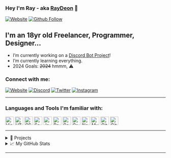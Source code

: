 ### Hey I'm Ray - aka [RayDeon][website] 👋

[![Website](https://img.shields.io/website?label=raydeon.cloud&style=for-the-badge&url=https%3A%2F%2Fraydeon.cloud)](https://raydeon.cloud)
[![Github Follow](https://img.shields.io/github/followers/rayd3on?style=social)](https://github.com/rayd3on) 

## I'm an 18yr old Freelancer, Programmer, Designer...

- I’m currently working on a [Discord Bot Project][passione]!
- I’m currently learning everything.
- 2024 Goals: ~~2024~~ hmmm, ⚠️

### Connect with me:

[![Website](https://img.shields.io/badge/-Website-000?style=for-the-badge&logo=Google-Chrome&logoColor=white)][website]
[![Discord](https://img.shields.io/badge/-Discord-5865F2?style=for-the-badge&logo=discord&logoColor=white)][discord]
[![Twitter](https://img.shields.io/badge/-Twitter-1DA1F2?style=for-the-badge&logo=twitter&logoColor=white)][twitter]
[![Instagram](https://img.shields.io/badge/-Instagram-E4405F?style=for-the-badge&logo=instagram&logoColor=white)][instagram]

---

### Languages and Tools I'm familiar with:

<p align="left">
  <img alt="Visual Studio Code" width="26px" src="https://cdn.jsdelivr.net/gh/devicons/devicon/icons/vscode/vscode-original.svg" />
  <img alt="HTML5" width="26px" src="https://cdn.jsdelivr.net/gh/devicons/devicon/icons/html5/html5-original.svg" />
  <img alt="CSS3" width="26px" src="https://cdn.jsdelivr.net/gh/devicons/devicon/icons/css3/css3-original.svg" />
  <img alt="Sass" width="26px" src="https://cdn.jsdelivr.net/gh/devicons/devicon/icons/sass/sass-original.svg" />
  <img alt="JavaScript" width="26px" src="https://cdn.jsdelivr.net/gh/devicons/devicon/icons/javascript/javascript-original.svg" />
  <img alt="React" width="26px" src="https://cdn.jsdelivr.net/gh/devicons/devicon/icons/react/react-original.svg" />
  <img alt="Gatsby" width="26px" src="https://cdn.jsdelivr.net/gh/devicons/devicon/icons/gatsby/gatsby-original.svg" />
  <img alt="GraphQL" width="26px" src="https://cdn.jsdelivr.net/gh/devicons/devicon/icons/graphql/graphql-plain.svg" />
  <img alt="Node.js" width="26px" src="https://cdn.jsdelivr.net/gh/devicons/devicon/icons/nodejs/nodejs-original.svg" />
  <img alt="MySQL" width="26px" src="https://cdn.jsdelivr.net/gh/devicons/devicon/icons/mysql/mysql-original.svg" />
  <img alt="Git" width="26px" src="https://cdn.jsdelivr.net/gh/devicons/devicon/icons/git/git-original.svg" />
  <img alt="GitHub" width="26px" src="https://user-images.githubusercontent.com/3369400/139448065-39a229ba-4b06-434b-bc67-616e2ed80c8f.png" />
</p>

---

<details>
  <summary>📌 Projects</summary>
  <ul>
    <li>
      <img src="https://avatars2.githubusercontent.com/u/69858944?s=60&v=4" alt="Github" width="24" height="24" />
      <a href="https://discord.gg/d8yS5eH" title="Passione">Passione</a> (<strong>Advanced Discord Bot</strong>)
    </li>
    <li>
      <img src="https://media.discordapp.net/attachments/741206496775503982/746818061209960599/pokemon_PNG14.png?width=532&height=560" alt="Poke" width="24" height="25" />
      <a href="https://discord.gg/3nKgP3T" title="Poke">Pokecore</a> (<strong>2K+ Server, Under development!</strong>)
    </li>
  </ul>
</details>

<details>
  <summary>📈 My GitHub Stats</summary>
  <img align="left" alt="rayd3on's Github Stats" src="https://github-readme-stats.vercel.app/api?username=rayd3on&count_private=true" />
</details>

---

[website]: https://raydeon.dev
[passione]: https://discord.gg/d8yS5eH
[discord]: https://discord.gg/d8yS5eH
[twitter]: https://twitter.com/rayd3on
[instagram]: https://instagram.com/ig_raydeon
